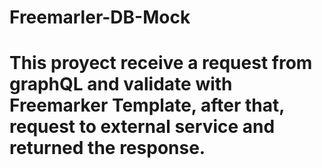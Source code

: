 # Freemarler-DB-Mock
# This proyect receive a request from graphQL and validate with Freemarker Template, after that, request to external service and returned the response.
